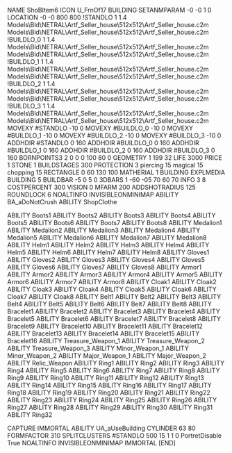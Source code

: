 NAME ShoBItem6
ICON U_FrnOf17
BUILDING
SETANMPARAM -0 -0 1 0
LOCATION -0 -0 800 800
!STANDLO      1 1.4 Models\Bld\NETRAL\Artf_Seller_house\512x512\Artf_Seller_house.c2m Models\Bld\NETRAL\Artf_Seller_house\512x512\Artf_Seller_house.c2m 
!BUILDLO_0    1 1.4 Models\Bld\NETRAL\Artf_Seller_house\512x512\Artf_Seller_house.c2m Models\Bld\NETRAL\Artf_Seller_house\512x512\Artf_Seller_house.c2m 
!BUILDLO_1    1 1.4 Models\Bld\NETRAL\Artf_Seller_house\512x512\Artf_Seller_house.c2m Models\Bld\NETRAL\Artf_Seller_house\512x512\Artf_Seller_house.c2m 
!BUILDLO_2    1 1.4 Models\Bld\NETRAL\Artf_Seller_house\512x512\Artf_Seller_house.c2m Models\Bld\NETRAL\Artf_Seller_house\512x512\Artf_Seller_house.c2m 
!BUILDLO_3    1 1.4 Models\Bld\NETRAL\Artf_Seller_house\512x512\Artf_Seller_house.c2m Models\Bld\NETRAL\Artf_Seller_house\512x512\Artf_Seller_house.c2m 
MOVEXY #STANDLO   -10 0
MOVEXY #BUILDLO_0 -10 0
MOVEXY #BUILDLO_1 -10 0
MOVEXY #BUILDLO_2 -10 0
MOVEXY #BUILDLO_3 -10 0
ADDHDIR #STANDLO 0 160
ADDHDIR #BUILDLO_0 0 160
ADDHDIR #BUILDLO_1 0 160
ADDHDIR #BUILDLO_2 0 160
ADDHDIR #BUILDLO_3 0 160
BORNPOINTS3 2 0 0 0 100 80 0
GEOMETRY 1 199 32
LIFE     3000
PRICE 1 STONE 1
BUILDSTAGES 300
PROTECTION 3 piercing 15 magical 15 chopping 15
RECTANGLE    0 60 130 100
MATHERIAL 1 BUILDING
EXPLMEDIA BUILDING 5
BUILDBAR -5 0 5 0
3DBARS 1 -60 -05 70 60 70
INFO 3 8
COSTPERCENT 300
VISION 0
MFARM 200
ADDSHOTRADIUS 125
ROUNDLOCK 6
NOALTINFO
INVISIBLEONMINIMAP
ABILITY BA_aDoNotCrush
ABILITY ShopClothe

ABILITY Boots1 
ABILITY Boots2 
ABILITY Boots3 
ABILITY Boots4 
ABILITY Boots5 
ABILITY Boots6 
ABILITY Boots7 
ABILITY Boots8
ABILITY Medalion1
ABILITY Medalion2
ABILITY Medalion3
ABILITY Medalion4
ABILITY Medalion5
ABILITY Medalion6
ABILITY Medalion7
ABILITY Medalion8
ABILITY Helm1
ABILITY Helm2
ABILITY Helm3
ABILITY Helm4
ABILITY Helm5
ABILITY Helm6
ABILITY Helm7
ABILITY Helm8
ABILITY Gloves1
ABILITY Gloves2
ABILITY Gloves3
ABILITY Gloves4
ABILITY Gloves5
ABILITY Gloves6
ABILITY Gloves7
ABILITY Gloves8
ABILITY Armor1
ABILITY Armor2
ABILITY Armor3
ABILITY Armor4
ABILITY Armor5
ABILITY Armor6
ABILITY Armor7
ABILITY Armor8
ABILITY Cloak1
ABILITY Cloak2
ABILITY Cloak3
ABILITY Cloak4
ABILITY Cloak5
ABILITY Cloak6
ABILITY Cloak7
ABILITY Cloak8
ABILITY Belt1
ABILITY Belt2
ABILITY Belt3
ABILITY Belt4
ABILITY Belt5
ABILITY Belt6
ABILITY Belt7
ABILITY Belt8
ABILITY Bracelet1
ABILITY Bracelet2
ABILITY Bracelet3
ABILITY Bracelet4
ABILITY Bracelet5
ABILITY Bracelet6
ABILITY Bracelet7
ABILITY Bracelet8
ABILITY Bracelet9
ABILITY Bracelet10
ABILITY Bracelet11
ABILITY Bracelet12
ABILITY Bracelet13
ABILITY Bracelet14
ABILITY Bracelet15
ABILITY Bracelet16
ABILITY Treasure_Weapon_1
ABILITY Treasure_Weapon_2
ABILITY Treasure_Weapon_3
ABILITY Minor_Weapon_1
ABILITY Minor_Weapon_2
ABILITY Major_Weapon_1
ABILITY Major_Weapon_2
ABILITY Relic_Weapon
ABILITY Ring1
ABILITY Ring2
ABILITY Ring3
ABILITY Ring4
ABILITY Ring5
ABILITY Ring6
ABILITY Ring7
ABILITY Ring8
ABILITY Ring9
ABILITY Ring10
ABILITY Ring11
ABILITY Ring12
ABILITY Ring13
ABILITY Ring14
ABILITY Ring15
ABILITY Ring16
ABILITY Ring17
ABILITY Ring18
ABILITY Ring19 
ABILITY Ring20
ABILITY Ring21
ABILITY Ring22
ABILITY Ring23
ABILITY Ring24
ABILITY Ring25
ABILITY Ring26
ABILITY Ring27
ABILITY Ring28
ABILITY Ring29
ABILITY Ring30
ABILITY Ring31
ABILITY Ring32

 
CAPTURE 
IMMORTAL
ABILITY UA_aUseBuilding
CYLINDER 63 80
FORMFACTOR 310
SPLITCLUSTERS #STANDLO 500 15 1 1 0
PortretDisable True
NOALTINFO
INVISIBLEONMINIMAP
IMMORTAL
[END]
















